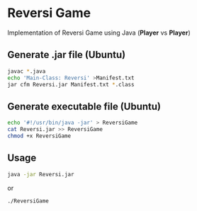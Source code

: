 # Reversi Game
Implementation of Reversi Game using Java
(**Player** vs **Player**)


## Generate .jar file (Ubuntu)

```bash
javac *.java
echo 'Main-Class: Reversi' >Manifest.txt
jar cfm Reversi.jar Manifest.txt *.class
```

## Generate executable file (Ubuntu)

```bash
echo '#!/usr/bin/java -jar' > ReversiGame 
cat Reversi.jar >> ReversiGame
chmod +x ReversiGame
```

## Usage

```bash
java -jar Reversi.jar
```

or

```bash
./ReversiGame
```